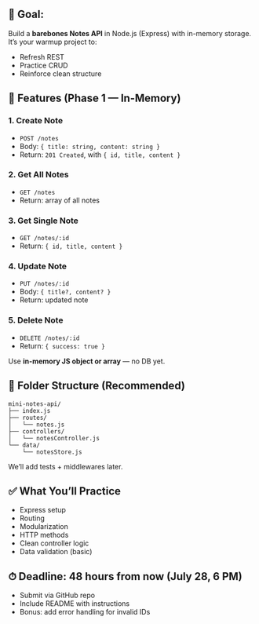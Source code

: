 
## 🧠 Goal:

Build a **barebones Notes API** in Node.js (Express) with in-memory storage.
It’s your warmup project to:

* Refresh REST
* Practice CRUD
* Reinforce clean structure

## 🧱 Features (Phase 1 — In-Memory)

### 1. **Create Note**

* `POST /notes`
* Body: `{ title: string, content: string }`
* Return: `201 Created`, with `{ id, title, content }`

### 2. **Get All Notes**

* `GET /notes`
* Return: array of all notes

### 3. **Get Single Note**

* `GET /notes/:id`
* Return: `{ id, title, content }`

### 4. **Update Note**

* `PUT /notes/:id`
* Body: `{ title?, content? }`
* Return: updated note

### 5. **Delete Note**

* `DELETE /notes/:id`
* Return: `{ success: true }`

Use **in-memory JS object or array** — no DB yet.


## 🧱 Folder Structure (Recommended)

```
mini-notes-api/
├── index.js
├── routes/
│   └── notes.js
├── controllers/
│   └── notesController.js
└── data/
    └── notesStore.js
```

We’ll add tests + middlewares later.


## ✅ What You’ll Practice

* Express setup
* Routing
* Modularization
* HTTP methods
* Clean controller logic
* Data validation (basic)


## ⏱ Deadline: **48 hours** from now (July 28, 6 PM)

* Submit via GitHub repo
* Include README with instructions
* Bonus: add error handling for invalid IDs

